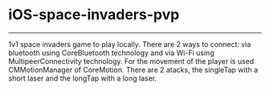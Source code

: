 # iOS-space-invaders-pvp

------
1v1 space invaders game to play locally. 
There are 2 ways to connect: via bluetooth using CoreBluetooth technology and via Wi-Fi using MultipeerConnectivity technology. 
For the movement of the player is used CMMotionManager of CoreMotion.
There are 2 atacks, the singleTap with a short laser and the longTap with a long laser.
